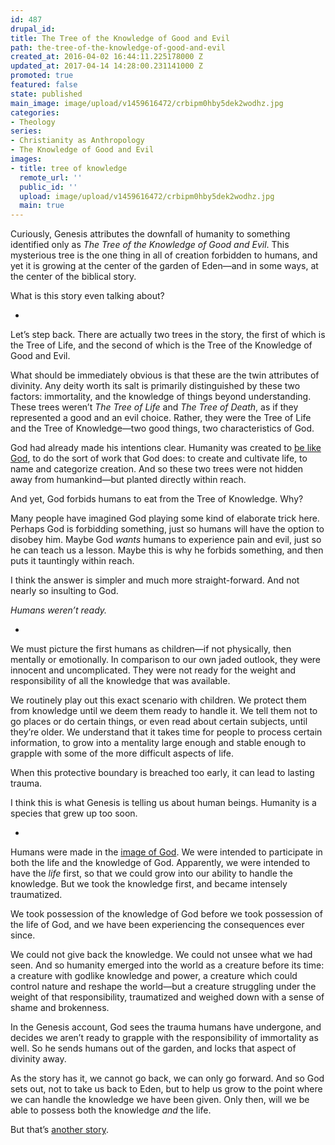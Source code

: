 ```yaml
---
id: 487
drupal_id: 
title: The Tree of the Knowledge of Good and Evil
path: the-tree-of-the-knowledge-of-good-and-evil
created_at: 2016-04-02 16:44:11.225178000 Z
updated_at: 2017-04-14 14:28:00.231141000 Z
promoted: true
featured: false
state: published
main_image: image/upload/v1459616472/crbipm0hby5dek2wodhz.jpg
categories:
- Theology
series:
- Christianity as Anthropology
- The Knowledge of Good and Evil
images:
- title: tree of knowledge
  remote_url: ''
  public_id: ''
  upload: image/upload/v1459616472/crbipm0hby5dek2wodhz.jpg
  main: true
---
```

Curiously, Genesis attributes the downfall of humanity to something identified only as *The Tree of the Knowledge of Good and Evil*. This mysterious tree is the one thing in all of creation forbidden to humans, and yet it is growing at the center of the garden of Eden—and in some ways, at the center of the biblical story. 

What is this story even talking about?

-

Let’s step back. There are actually two trees in the story, the first of which is the Tree of Life, and the second of which is the Tree of the Knowledge of Good and Evil. 

What should be immediately obvious is that these are the twin attributes of divinity. Any deity worth its salt is primarily distinguished by these two factors: immortality, and the knowledge of things beyond understanding. These trees weren’t *The Tree of Life* and *The Tree of Death*, as if they represented a good and an evil choice. Rather, they were the Tree of Life and the Tree of Knowledge—two good things, two characteristics of God.

God had already made his intentions clear. Humanity was created to [be like God](http://micahredding.com/blog/2012/04/28/image-god), to do the sort of work that God does: to create and cultivate life, to name and categorize creation. And so these two trees were not hidden away from humankind—but planted directly within reach. 

And yet, God forbids humans to eat from the Tree of Knowledge. Why?

Many people have imagined God playing some kind of elaborate trick here. Perhaps God is forbidding something, just so humans will have the option to disobey him. Maybe God *wants* humans to experience pain and evil, just so he can teach us a lesson. Maybe this is why he forbids something, and then puts it tauntingly within reach.

I think the answer is simpler and much more straight-forward. And not nearly so insulting to God.

*Humans weren’t ready.*

-

We must picture the first humans as children—if not physically, then mentally or emotionally. In comparison to our own jaded outlook, they were innocent and uncomplicated. They were not ready for the weight and responsibility of all the knowledge that was available. 

We routinely play out this exact scenario with children. We protect them from knowledge until we deem them ready to handle it. We tell them not to go places or do certain things, or even read about certain subjects, until they’re older. We understand that it takes time for people to process certain information, to grow into a mentality large enough and stable enough to grapple with some of the more difficult aspects of life. 

When this protective boundary is breached too early, it can lead to lasting trauma.

I think this is what Genesis is telling us about human beings. Humanity is a species that grew up too soon.

-

Humans were made in the [image of God](http://micahredding.com/blog/the-structure-of-the-biblical-story). We were intended to participate in both the life and the knowledge of God. Apparently, we were intended to have the *life* first, so that we could grow into our ability to handle the knowledge. But we took the knowledge first, and became intensely traumatized.

We took possession of the knowledge of God before we took possession of the life of God, and we have been experiencing the consequences ever since.

We could not give back the knowledge. We could not unsee what we had seen. And so humanity emerged into the world as a creature before its time: a creature with godlike knowledge and power, a creature which could control nature and reshape the world—but a creature struggling under the weight of that responsibility, traumatized and weighed down with a sense of shame and brokenness.

In the Genesis account, God sees the trauma humans have undergone, and decides we aren’t ready to grapple with the responsibility of immortality as well. So he sends humans out of the garden, and locks that aspect of divinity away.

As the story has it, we cannot go back, we can only go forward. And so God sets out, not to take us back to Eden, but to help us grow to the point where we can handle the knowledge we have been given. Only then, will we be able to possess both the knowledge *and* the life. 

But that’s [another story](http://micahredding.com/blog/2012/03/06/why-are-humans-evil).
